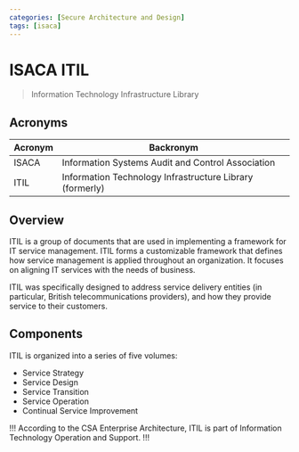 ```yaml
---
categories: [Secure Architecture and Design]
tags: [isaca]
---
```


# ISACA ITIL

> Information Technology Infrastructure Library

## Acronyms

| Acronym | Backronym |
| - | - |
| ISACA | Information Systems Audit and Control Association |
| ITIL | Information Technology Infrastructure Library (formerly) |

## Overview

ITIL is a group of documents that are used in implementing a framework for IT service management. ITIL forms a customizable framework that defines how service management is applied throughout an organization. It focuses on aligning IT services with the needs of business.

ITIL was specifically designed to address service delivery entities (in particular, British telecommunications providers), and how they provide service to their customers.

## Components

ITIL is organized into a series of five volumes:

- Service Strategy
- Service Design
- Service Transition
- Service Operation
- Continual Service Improvement

!!!
According to the CSA Enterprise Architecture, ITIL is part of Information Technology Operation and Support.
!!!
